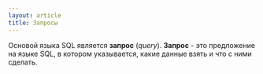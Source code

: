 ```yaml
---
layout: article
title: Запросы
---
```


Основой языка SQL является **запрос** (*query*). **Запрос** - это предложение на языке SQL, в котором указывается, какие данные взять и что с ними сделать.
